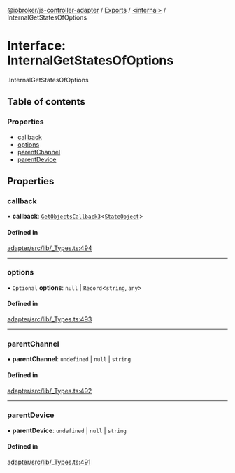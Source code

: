 [@iobroker/js-controller-adapter](../README.md) / [Exports](../modules.md) / [<internal\>](../modules/internal_.md) / InternalGetStatesOfOptions

# Interface: InternalGetStatesOfOptions

[<internal>](../modules/internal_.md).InternalGetStatesOfOptions

## Table of contents

### Properties

- [callback](internal_.InternalGetStatesOfOptions.md#callback)
- [options](internal_.InternalGetStatesOfOptions.md#options)
- [parentChannel](internal_.InternalGetStatesOfOptions.md#parentchannel)
- [parentDevice](internal_.InternalGetStatesOfOptions.md#parentdevice)

## Properties

### callback

• **callback**: [`GetObjectsCallback3`](../modules/internal_.md#getobjectscallback3)<[`StateObject`](internal_.StateObject.md)\>

#### Defined in

[adapter/src/lib/_Types.ts:494](https://github.com/ioBroker/ioBroker.js-controller/blob/c401ed11/packages/adapter/src/lib/_Types.ts#L494)

___

### options

• `Optional` **options**: ``null`` \| `Record`<`string`, `any`\>

#### Defined in

[adapter/src/lib/_Types.ts:493](https://github.com/ioBroker/ioBroker.js-controller/blob/c401ed11/packages/adapter/src/lib/_Types.ts#L493)

___

### parentChannel

• **parentChannel**: `undefined` \| ``null`` \| `string`

#### Defined in

[adapter/src/lib/_Types.ts:492](https://github.com/ioBroker/ioBroker.js-controller/blob/c401ed11/packages/adapter/src/lib/_Types.ts#L492)

___

### parentDevice

• **parentDevice**: `undefined` \| ``null`` \| `string`

#### Defined in

[adapter/src/lib/_Types.ts:491](https://github.com/ioBroker/ioBroker.js-controller/blob/c401ed11/packages/adapter/src/lib/_Types.ts#L491)
